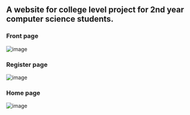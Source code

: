 
## A website for college level project for 2nd year computer science students.
### Front page
![image](https://user-images.githubusercontent.com/42388976/55027686-dfcbc500-502b-11e9-951f-75e72bc1a9d5.png)
### Register page
![image](https://user-images.githubusercontent.com/42388976/55028193-240b9500-502d-11e9-8d60-53b067b16bd0.png)
### Home page
![image](https://user-images.githubusercontent.com/42388976/55028336-70ef6b80-502d-11e9-898e-ac9f1bdf340b.png)
